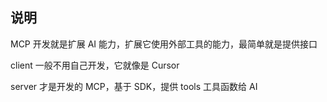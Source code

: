 ## 说明

MCP 开发就是扩展 AI 能力，扩展它使用外部工具的能力，最简单就是提供接口

client 一般不用自己开发，它就像是 Cursor

server 才是开发的 MCP，基于 SDK，提供 tools 工具函数给 AI
